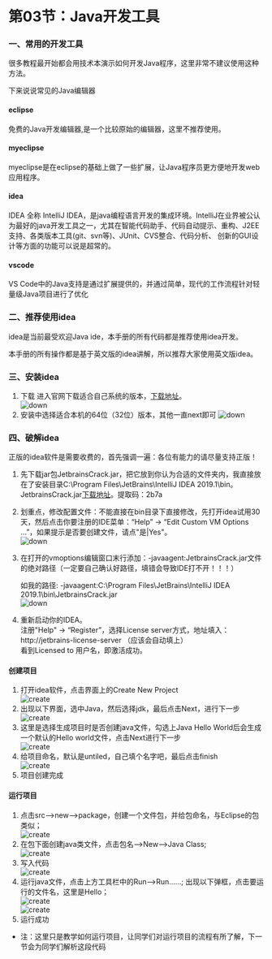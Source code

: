 # 第03节：Java开发工具

### 一、常用的开发工具

很多教程最开始都会用技术本演示如何开发Java程序，这里非常不建议使用这种方法。

下来说说常见的Java编辑器

#### eclipse

免费的Java开发编辑器,是一个比较原始的编辑器，这里不推荐使用。

#### myeclipse

myeclipse是在eclipse的基础上做了一些扩展，让Java程序员更方便地开发web应用程序。

#### idea
IDEA 全称 IntelliJ IDEA，是java编程语言开发的集成环境。IntelliJ在业界被公认为最好的java开发工具之一，尤其在智能代码助手、代码自动提示、重构、J2EE支持、各类版本工具(git、svn等)、JUnit、CVS整合、代码分析、 创新的GUI设计等方面的功能可以说是超常的。

#### vscode

VS Code中的Java支持是通过扩展提供的，并通过简单，现代的工作流程针对轻量级Java项目进行了优化
### 二、推荐使用idea

idea是当前最受欢迎Java ide，本手册的所有代码都是推荐使用idea开发。

本手册的所有操作都是基于英文版的idea讲解，所以推荐大家使用英文版idea。
### 三、安装idea
 1. 下载
 进入官网下载适合自己系统的版本，[下载地址](https://www.jetbrains.com/idea/download/#section=windows)。  
 ![down](../images/0103_down.png)
 2. 安装中选择适合本机的64位（32位）版本，其他一直next即可
 ![down](../images/0103_down2.png)
### 四、破解idea
 正版的idea软件是需要收费的，首先强调一遍：各位有能力的请尽量支持正版！ 
 1. 先下载jar包JetbrainsCrack.jar，把它放到你认为合适的文件夹内，我直接放在了安装目录C:\Program Files\JetBrains\IntelliJ IDEA 2019.1\bin。
 JetbrainsCrack.jar[下载地址](https://pan.baidu.com/s/1FiYnAqSdhvSh3nbMZAcHPA)。提取码：2b7a  
 2. 划重点，修改配置文件：不能直接在bin目录下直接修改，先打开idea试用30天，然后点击你要注册的IDE菜单：“Help” -> “Edit Custom VM Options …”，如果提示是否要创建文件，请点"是|Yes"。  
 ![down](../images/0103_vm.png)
 3. 在打开的vmoptions编辑窗口末行添加：-javaagent:JetbrainsCrack.jar文件的绝对路径（一定要自己确认好路径，填错会导致IDE打不开！！！）  

    如我的路径: -javaagent:C:\Program Files\JetBrains\IntelliJ IDEA 2019.1\bin\JetbrainsCrack.jar  
 ![down](../images/0103_path.png)
4. 重新启动你的IDEA。  
注册"Help" -> “Register”，选择License server方式，地址填入：http://jetbrains-license-server （应该会自动填上）  
看到Licensed to 用户名，即激活成功。  
#### 创建项目
1. 打开idea软件，点击界面上的Create New Project  
 ![create](../images/0103_create.png)  
2. 出现以下界面，选中Java，然后选择jdk，最后点击Next，进行下一步  
 ![create](../images/0103_create2.png)  
3. 这里是选择生成项目时是否创建java文件，勾选上Java Hello World后会生成一个默认的Hello world文件，点击Next进行下一步  
 ![create](../images/0103_create3.png)  
4. 给项目命名，默认是untiled，自己填个名字吧，最后点击finish  
 ![create](../images/0103_create4.png)  
5. 项目创建完成


#### 运行项目
 1. 点击src——>new——>package，创建一个文件包，并给包命名，与Eclipse的包类似；  
 ![create](../images/0103_create5.png)  
 2. 在包下面创建java类文件，点击包名——>New——>Java Class;  
 ![create](../images/0103_create6.png)  
 3. 写入代码  
 ![create](../images/0103_create7.png)  
 4. 运行java文件，点击上方工具栏中的Run——>Run......;
 出现以下弹框，点击要运行的文件名，这里是Hello；  
 ![create](../images/0103_status.png)  
 ![create](../images/0103_status2.png)  
 5. 运行成功  
 * 注：这里只是教学如何运行项目，让同学们对运行项目的流程有所了解，下一节会为同学们解析这段代码

